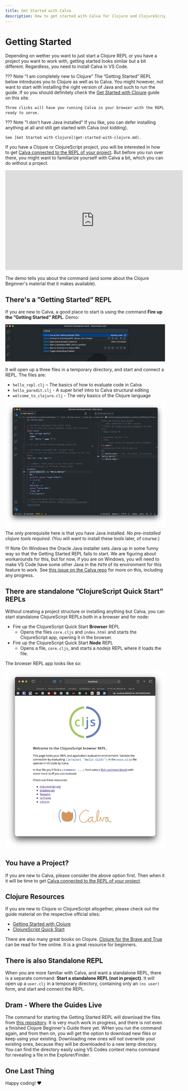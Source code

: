 ```yaml
---
title: Get Started with Calva
description: How to get started with Calva for Clojure and ClojureScript coding, the Getting Started REPL and more
---
```


# Getting Started

Depending on wether you want to just start a Clojure REPL or you have a project you want to work with, getting started looks similar but a bit different. Regardless, you need to install Calva in VS Code.

??? Note "I am completely new to Clojure"
    The ”Getting Started” REPL below introduces you to Clojure as well as to Calva. You might however, not want to start with installing the right version of Java and such to run the guide. If so you should definitely check the [Get Started with Clojure](get-started-with-clojure.md) guide on this site.
    
    Three clicks will have you running Calva in your browser with the REPL ready to serve.

??? Note "I don't have Java installed"
    If you like, you can defer installing anything at all and still get started with Calva (not kidding).
    
    See [Get Started with Clojure](get-started-with-clojure.md).

If you have a Clojure or ClojureScript project, you will be interested in how to get [Calva connected to the REPL of your project](connect.md). But before you run over there, you might want to familiarize yourself with Calva a bit, which you can do without a project.

<iframe width="560" height="315" src="https://www.youtube.com/embed/O6GrXXhCzCc" frameborder="0" allow="accelerometer; autoplay; clipboard-write; encrypted-media; gyroscope; picture-in-picture" allowfullscreen></iframe>

The demo tells you about the command (and some about the Clojure Beginner's material that it makes available).

## There's a ”Getting Started” REPL

If you are new to Calva, a good place to start is using the command **Fire up the ”Getting Started” REPL**. Demo:

![Command Palette Start Standalone REPL](images/howto/start-hello-repl.png "Fire up the ”Getting Started” REPL")

It will open up a three files in a temporary directory, and start and connect a REPL. The files are:

- `hello_repl.clj` – The basics of how to evaluate code in Calva
- `hello_paredit.clj` - A super brief intro to Calva structural editing
- `welcome_to_clojure.clj` - The very basics of the Clojure language

![Hello REPL](images/howto/hello-repl.png "hello-repl.clj")


The only prerequisite here is that you have Java installed. _No pre-installed clojure tools required._ (You will want to install these tools later, of course.)

!!! Note
    On Windows the Oracle Java installer sets Java up in some funny way so that the Getting Started REPL fails to start. We are figuring about workarounds for this, but for now, if you are on Windows, you will need to make VS Code have some other Java in the `PATH` of its environment for this feature to work. See [this issue on the Calva repo](https://github.com/BetterThanTomorrow/calva/issues/1162) for more on this, including any progress.

## There are standalone ”ClojureScript Quick Start” REPLs

Without creating a project structure or installing anything but Calva, you can start standalone ClojureScirpt REPLs both in a browser and for node:

* Fire up the ClojureScript Quick Start **Browser** REPL
    * Opens the files `core.cljs` and `index.html` and starts the ClojureScript app, opening it in the browser.
* Fire up the ClojureScript Quick Start **Node** REPL
    * Opens a file, `core.cljs`, and starts a nodejs REPL where it loads the file.

The browser REPL app looks like so:

![ClojureScript Quick Start Browser REPL](images/howto/clojurescript-quick-start.png "clojurescipt-quick-start")



## You have a Project?

If you are new to Calva, please consider the above option first. Then when it it will be time to get [Calva connected to the REPL of your project](connect.md).

## Clojure Resources

If you are new to Clojure or ClojureScript altogether, please check out the guide material on the respective official sites:

- [Getting Started with Clojure](https://clojure.org/guides/getting_started)
- [ClojureScript Quick Start](https://clojurescript.org/guides/quick-start)

There are also many great books on Clojure. [Clojure for the Brave and True](https://www.braveclojure.com/clojure-for-the-brave-and-true/) can be read for free online. It is a great resource for beginners.

## There is also Standalone REPL

When you are more familiar with Calva, and want a standalone REPL, there is a separate command: **Start a standalone REPL (not in project)**. It will open up a `user.clj` in a temporary directory, containing only an `(ns user)` form, and start and connect the REPL. 

## Dram - Where the Guides Live

The command for starting the Getting Started REPL will download the files from [this repository](https://github.com/BetterThanTomorrow/dram). It is very much work in progress, and there is not even a finished Clojure Beginner's Guide there yet. WHen you run the command again, and from then on, you will get the option to download new files or keep using your existing. Downloading new ones will not overwrite your existing ones, because they will be downloaded to a new temp directory. You can find the directory easily using VS Codes context menu command for revealing a file in the Explorer/Finder.

## One Last Thing

Happy coding! ♥️
